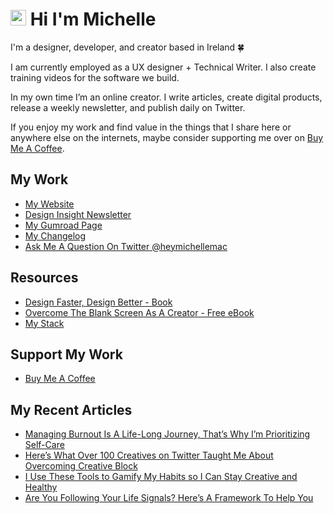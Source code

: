 # <img src="https://media.giphy.com/media/hvRJCLFzcasrR4ia7z/giphy.gif" width="25px"> Hi I'm Michelle


I'm a designer, developer, and creator based in Ireland 🍀

I am currently employed as a UX designer + Technical Writer. I also create training videos for the software we build.

In my own time I’m an online creator. I write articles, create digital products, release a weekly newsletter, and publish daily on Twitter.

If you enjoy my work and find value in the things that I share here or anywhere else on the internets, maybe consider supporting me over on [Buy Me A Coffee](https://www.buymeacoffee.com/heymichellemac).

## My Work
- [My Website](https://heymichellemac.com/)
- [Design Insight Newsletter](https://designinsight.substack.com/)
- [My Gumroad Page](https://gumroad.com/heymichellemac)
- [My Changelog](https://changelog.heymichellemac.com/)
- [Ask Me A Question On Twitter @heymichellemac](https://twitter.com/heymichellemac)

## Resources
- [Design Faster, Design Better - Book](https://designfaster.netlify.app/)
- [Overcome The Blank Screen As A Creator - Free eBook](https://gum.co/blank-screen)
- [My Stack](https://www.heymichellemac.com/stack)

## Support My Work
- [Buy Me A Coffee](https://www.buymeacoffee.com/heymichellemac)


## My Recent Articles

<!-- BLOG-POST-LIST:START -->
- [Managing Burnout Is A Life-Long Journey, That’s Why I’m Prioritizing Self-Care](https://heymichellemac.com/self-care-for-creatives)
- [Here’s What Over 100 Creatives on Twitter Taught Me About Overcoming Creative Block](https://heymichellemac.com/essay-overcome-creative-block)
- [I Use These Tools to Gamify My Habits so I Can Stay Creative and Healthy](https://heymichellemac.com/essay-tools-gamify-habits)
- [Are You Following Your Life Signals? Here’s A Framework To Help You](https://heymichellemac.com/essay-follow-your-life-signals)
<!-- BLOG-POST-LIST:END -->

